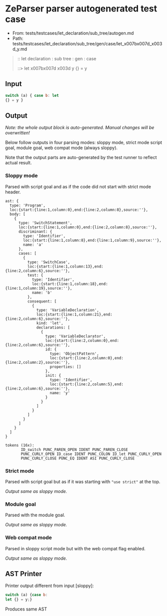 # ZeParser parser autogenerated test case

- From: tests/testcases/let_declaration/sub_tree/autogen.md
- Path: tests/testcases/let_declaration/sub_tree/gen/case/let_x007bx007d_x003d_y.md

> :: let declaration : sub tree : gen : case
>
> ::> let x007bx007d x003d y
>          {} = y

## Input


`````js
switch (a) { case b: let
{} = y }
`````

## Output

_Note: the whole output block is auto-generated. Manual changes will be overwritten!_

Below follow outputs in four parsing modes: sloppy mode, strict mode script goal, module goal, web compat mode (always sloppy).

Note that the output parts are auto-generated by the test runner to reflect actual result.

### Sloppy mode

Parsed with script goal and as if the code did not start with strict mode header.

`````
ast: {
  type: 'Program',
  loc:{start:{line:1,column:0},end:{line:2,column:8},source:''},
  body: [
    {
      type: 'SwitchStatement',
      loc:{start:{line:1,column:0},end:{line:2,column:8},source:''},
      discriminant: {
        type: 'Identifier',
        loc:{start:{line:1,column:8},end:{line:1,column:9},source:''},
        name: 'a'
      },
      cases: [
        {
          type: 'SwitchCase',
          loc:{start:{line:1,column:13},end:{line:2,column:6},source:''},
          test: {
            type: 'Identifier',
            loc:{start:{line:1,column:18},end:{line:1,column:19},source:''},
            name: 'b'
          },
          consequent: [
            {
              type: 'VariableDeclaration',
              loc:{start:{line:1,column:21},end:{line:2,column:6},source:''},
              kind: 'let',
              declarations: [
                {
                  type: 'VariableDeclarator',
                  loc:{start:{line:2,column:0},end:{line:2,column:6},source:''},
                  id: {
                    type: 'ObjectPattern',
                    loc:{start:{line:2,column:0},end:{line:2,column:2},source:''},
                    properties: []
                  },
                  init: {
                    type: 'Identifier',
                    loc:{start:{line:2,column:5},end:{line:2,column:6},source:''},
                    name: 'y'
                  }
                }
              ]
            }
          ]
        }
      ]
    }
  ]
}

tokens (16x):
       ID_switch PUNC_PAREN_OPEN IDENT PUNC_PAREN_CLOSE
       PUNC_CURLY_OPEN ID_case IDENT PUNC_COLON ID_let PUNC_CURLY_OPEN
       PUNC_CURLY_CLOSE PUNC_EQ IDENT ASI PUNC_CURLY_CLOSE
`````

### Strict mode

Parsed with script goal but as if it was starting with `"use strict"` at the top.

_Output same as sloppy mode._

### Module goal

Parsed with the module goal.

_Output same as sloppy mode._

### Web compat mode

Parsed in sloppy script mode but with the web compat flag enabled.

_Output same as sloppy mode._

## AST Printer

Printer output different from input [sloppy]:

````js
switch (a) {case b:
let {} = y;}
````

Produces same AST
